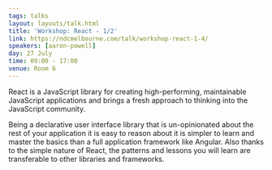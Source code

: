 ```yaml
---
tags: talks
layout: layouts/talk.html
title: 'Workshop: React - 1/2'
link: https://ndcmelbourne.com/talk/workshop-react-1-4/
speakers: [aaron-powell]
day: 27 July
time: 09:00 - 17:00
venue: Room 6
---
```


React is a JavaScript library for creating high-performing, maintainable JavaScript applications and brings a fresh approach to thinking into the JavaScript community.

Being a declarative user interface library that is un-opinionated about the rest of your application it is easy to reason about it is simpler to learn and master the basics than a full application framework like Angular. Also thanks to the simple nature of React, the patterns and lessons you will learn are transferable to other libraries and frameworks.
